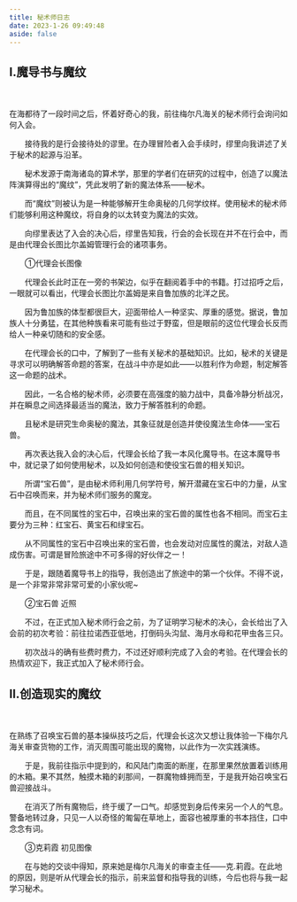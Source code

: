 ```yaml
---
title: 秘术师日志
date: 2023-1-26 09:49:48
aside: false
---
```




## Ⅰ.魔导书与魔纹

　　

​        在海都待了一段时间之后，怀着好奇心的我，前往梅尔凡海关的秘术师行会询问如何入会。

　　接待我的是行会接待处的谬里。在办理冒险者入会手续时，缪里向我讲述了关于秘术的起源与沿革。

　　秘术发源于南海诸岛的算术学，那里的学者们在研究的过程中，创造了以魔法阵演算得出的“魔纹”，凭此发明了新的魔法体系——秘术。

　　而“魔纹”则被认为是一种能够解开生命奥秘的几何学纹样。使用秘术的秘术师们能够利用这种魔纹，将自身的以太转变为魔法的实效。

　　向缪里表达了入会的决心后，缪里告知我，行会的会长现在并不在行会中，而是由代理会长图比尔盖姆管理行会的诸项事务。

　　①代理会长图像

　　代理会长此时正在一旁的书架边，似乎在翻阅着手中的书籍。打过招呼之后，一眼就可以看出，代理会长图比尔盖姆是来自鲁加族的北洋之民。

　　因为鲁加族的体型都很巨大，迎面带给人一种坚实、厚重的感觉。据说，鲁加族人十分勇猛，在其他种族看来可能有些过于野蛮，但是眼前的这位代理会长反而给人一种亲切随和的安全感。

　　在代理会长的口中，了解到了一些有关秘术的基础知识。比如，秘术的关键是寻求可以明确解答命题的答案，在战斗中亦是如此——以胜利作为命题，制定解答这一命题的战术。

　　因此，一名合格的秘术师，必须要在高强度的脑力战中，具备冷静分析战况，并在瞬息之间选择最适当的魔法，致力于解答胜利的命题。

　　且秘术是研究生命奥秘的魔法，其象征就是创造并使役魔法生命体——宝石兽。

　　再次表达我入会的决心后，代理会长给了我一本风化魔导书。在这本魔导书中，就记录了如何使用秘术，以及如何创造和使役宝石兽的相关知识。

　　所谓“宝石兽”，是由秘术师利用几何学符号，解开潜藏在宝石中的力量，从宝石中召唤而来，并为秘术师们服务的魔宠。

　　而且，在不同属性的宝石中，召唤出来的宝石兽的属性也各不相同。而宝石主要分为三种：红宝石、黄宝石和绿宝石。

　　从不同属性的宝石中召唤出来的宝石兽，也会发动对应属性的魔法，对敌人造成伤害。可谓是冒险旅途中不可多得的好伙伴之一！

　　于是，跟随着魔导书上的指导，我创造出了旅途中的第一个伙伴。不得不说，是一个非常非常非常可爱的小家伙呢~

　　②宝石兽 近照

　　不过，在正式加入秘术师行会之前，为了证明学习秘术的决心，会长给出了入会前的初次考验：前往拉诺西亚低地，打倒码头沟鼠、海月水母和花甲虫各三只。

　　初次战斗的确有些费时费力，不过还好顺利完成了入会的考验。在代理会长的热情欢迎下，我正式加入了秘术师行会。



## Ⅱ.创造现实的魔纹

　　

​        在熟练了召唤宝石兽的基本操纵技巧之后，代理会长这次又想让我体验一下梅尔凡海关审查货物的工作，消灭周围可能出现的魔物，以此作为一次实践演练。

　　于是，我前往指示中提到的，和风陆门南面的断崖，在那里果然放置着训练用的木箱。果不其然，触摸木箱的刹那间，一群魔物蜂拥而至，于是我开始召唤宝石兽迎接战斗。

　　在消灭了所有魔物后，终于缓了一口气。却感觉到身后传来另一个人的气息。警备地转过身，只见一人以奇怪的匍匐在草地上，面容也被厚重的书本挡住，口中念念有词。

　　③克莉霞  初见图像

　　在与她的交谈中得知，原来她是梅尔凡海关的审查主任——克.莉霞。在此地的原因，则是听从代理会长的指示，前来监督和指导我的训练，今后也将与我一起学习秘术。

　　

　　


　　

　　

　　


　　

　　

　　　


　　

　　

　　


　　

　　

　　
